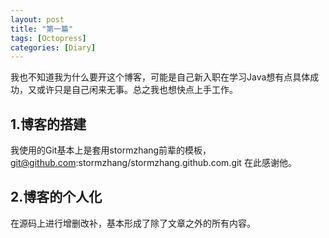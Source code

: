 ```yaml
---
layout: post
title: "第一篇"
tags: [Octopress]
categories: [Diary]
---
```


我也不知道我为什么要开这个博客，可能是自己新入职在学习Java想有点具体成功，又或许只是自己闲来无事。总之我也想快点上手工作。

## 1.博客的搭建

我使用的Git基本上是套用stormzhang前辈的模板， git@github.com:stormzhang/stormzhang.github.com.git 在此感谢他。

## 2.博客的个人化

在源码上进行增删改补，基本形成了除了文章之外的所有内容。